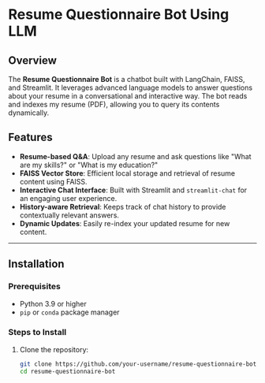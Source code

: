 # Resume Questionnaire Bot Using LLM

## Overview

The **Resume Questionnaire Bot** is a chatbot built with LangChain, FAISS, and Streamlit. It leverages advanced language models to answer questions about your resume in a conversational and interactive way. The bot reads and indexes my resume (PDF), allowing you to query its contents dynamically.

## Features

- **Resume-based Q&A**: Upload any resume and ask questions like "What are my skills?" or "What is my education?"
- **FAISS Vector Store**: Efficient local storage and retrieval of resume content using FAISS.
- **Interactive Chat Interface**: Built with Streamlit and `streamlit-chat` for an engaging user experience.
- **History-aware Retrieval**: Keeps track of chat history to provide contextually relevant answers.
- **Dynamic Updates**: Easily re-index your updated resume for new content.

---

## Installation

### Prerequisites
- Python 3.9 or higher
- `pip` or `conda` package manager

### Steps to Install

1. Clone the repository:
   ```bash
   git clone https://github.com/your-username/resume-questionnaire-bot.git
   cd resume-questionnaire-bot
